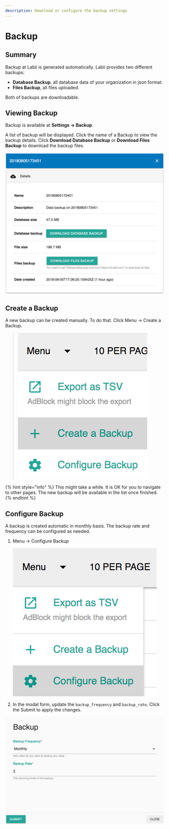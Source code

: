 ```yaml
---
description: Download or configure the backup settings
---
```


# Backup

## Summary

Backup at Labii is generated automatically. Labii provides two different backups:

* **Database Backup**, all database data of your organization in json format.
* **Files Backup**, all files uploaded.

Both of backups are downloadable.

## Viewing Backup

Backup is available at **Settings -&gt; Backup**.

A list of backup will be displayed. Click the name of a Backup to view the backup details. Click **Download Database Backup** or **Download Files Backup** to download the backup files.

![Backup Detail View](../.gitbook/assets/settings-backup-detail.png)

## Create a Backup

A new backup can be created manually. To do that. Click Menu -&gt; Create a Backup.

> ![Create a Backup](../.gitbook/assets/settings-backup-create.png)

{% hint style="info" %}
This might take a while. It is OK for you to navigate to other pages. The new backup will be available in the list once finished.
{% endhint %}

## Configure Backup

A backup is created automatic in monthly basis. The backup rate and frequency can be configured as needed.

1. Menu -&gt; Configure Backup  


   ![](../.gitbook/assets/settings-backup-menu.png)

2. In the modal form, update the `backup_frequency` and `backup_rate`. Click the Submit to apply the changes.

![Configure Backup Frequency and Rate](../.gitbook/assets/settings-backup-form.png)



